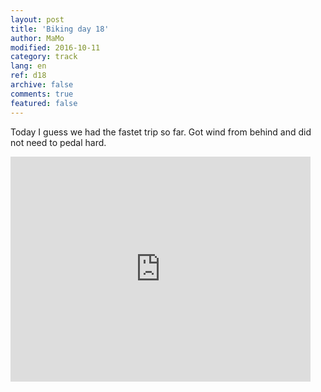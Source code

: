 ```yaml
---   
layout: post 
title: 'Biking day 18'  
author: MaMo 
modified: 2016-10-11
category: track 
lang: en 
ref: d18
archive: false 
comments: true 
featured: false 
--- 
```


 Today I guess we had the fastet trip so far. Got wind from behind and did not need to pedal hard.                                                                                                                                                                                                                                                                                   

<iframe width='480' height='360' src='http://track-kit.net/maps_s3/?v=embed&track=230705  
.gpx' frameborder='0' allowfullscreen></iframe>